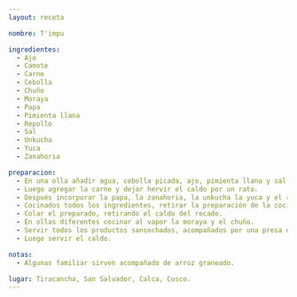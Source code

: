 ```yaml
---
layout: receta

nombre: T'impu

ingredientes:
  - Ajo
  - Camote
  - Carne
  - Cebolla
  - Chuño
  - Moraya
  - Papa
  - Pimienta llana
  - Repollo
  - Sal
  - Unkucha
  - Yuca
  - Zanahoria

preparacion:
  - En una olla añadir agua, cebolla picada, ajo, pimienta llana y sal para preparar un aderezo.
  - Luego agregar la carne y dejar hervir el caldo por un rato.
  - Después incorporar la papa, la zanahoria, la unkucha la yuca y el repollo. El repollo se agregar en hojas grandes.
  - Cocinados todos los ingredientes, retirar la preparación de la cocina.
  - Colar el preparado, retirando el caldo del recado.
  - En ollas diferentes cocinar al vapor la moraya y el chuño.
  - Servir todos los productos sancochados, acompañados por una presa de carne.
  - Luego servir el caldo.

notas:
  - Algunas familiar sirven acompañado de arroz graneado.

lugar: Tiracancha, San Salvador, Calca, Cusco. 
---
```

